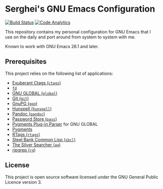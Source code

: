 # Serghei's GNU Emacs Configuration

[![Build Status][actions-badge]][actions link]
[![Code Analytics][codacy badge]][codacy link]

This repository contains my personal configuration for GNU Emacs that
I use on the daily and port around from system to system with me.

Known to work with GNU Emacs 26.1 and later.

## Prerequisites

This project relies on the following list of applications:

* [Exuberant Ctags (`ctags`)](http://ctags.sourceforge.net)
* [`fd`](https://github.com/sharkdp/fd)
* [GNU GLOBAL (`global`)](https://www.gnu.org/software/global)
* [Git (`git`)](https://git-scm.com)
* [GnuPG (`gpg`)](https://www.gnupg.org)
* [Hunspell (`hunspell`)](https://hunspell.github.io)
* [Pandoc (`pandoc`)](https://pandoc.org)
* [Password Store (`pass`)](https://www.passwordstore.org)
* [Pygments Plug-in Parser](https://github.com/yoshizow/global-pygments-plugin)
  for GNU GLOBAL
* [Pygments](https://pygments.org)
* [RTags (`rtags`)](https://github.com/Andersbakken/rtags)
* [Steel Bank Common Lisp (`sbcl`)](http://www.sbcl.org)
* [The Silver Searcher (`ag`)](https://geoff.greer.fm/ag)
* [ripgrep (`rg`)](https://github.com/BurntSushi/ripgrep)

## License

This project is open source software licensed under the GNU General
Public Licence version 3.

[actions link]: https://github.com/sergeyklay/.emacs.d/actions
[actions-badge]: https://github.com/sergeyklay/.emacs.d/workflows/build/badge.svg
[codacy link]: https://www.codacy.com/manual/klay/.emacs.d
[codacy badge]: https://api.codacy.com/project/badge/Grade/d3da65f182b24596afc588c73fe87806
